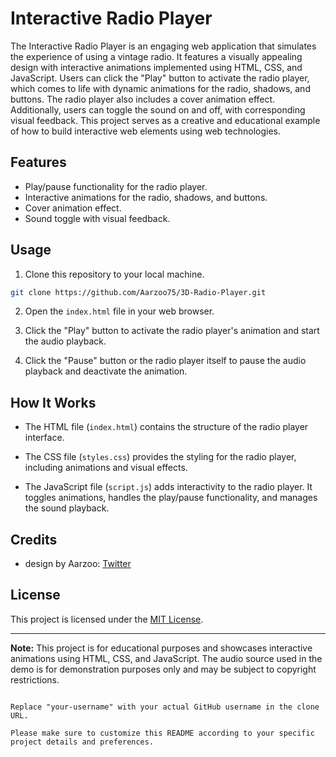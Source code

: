 # Interactive Radio Player

The Interactive Radio Player is an engaging web application that simulates the experience of using a vintage radio. It features a visually appealing design with interactive animations implemented using HTML, CSS, and JavaScript. Users can click the "Play" button to activate the radio player, which comes to life with dynamic animations for the radio, shadows, and buttons. The radio player also includes a cover animation effect. Additionally, users can toggle the sound on and off, with corresponding visual feedback. This project serves as a creative and educational example of how to build interactive web elements using web technologies.

## Features

- Play/pause functionality for the radio player.
- Interactive animations for the radio, shadows, and buttons.
- Cover animation effect.
- Sound toggle with visual feedback.

## Usage

1. Clone this repository to your local machine.

```sh
git clone https://github.com/Aarzoo75/3D-Radio-Player.git
```

2. Open the `index.html` file in your web browser.

3. Click the "Play" button to activate the radio player's animation and start the audio playback.

4. Click the "Pause" button or the radio player itself to pause the audio playback and deactivate the animation.

## How It Works

- The HTML file (`index.html`) contains the structure of the radio player interface.

- The CSS file (`styles.css`) provides the styling for the radio player, including animations and visual effects.

- The JavaScript file (`script.js`) adds interactivity to the radio player. It toggles animations, handles the play/pause functionality, and manages the sound playback.

## Credits

- design by Aarzoo: [Twitter](https://twitter.com/Aarzoo75)

## License

This project is licensed under the [MIT License](LICENSE).

---

**Note:** This project is for educational purposes and showcases interactive animations using HTML, CSS, and JavaScript. The audio source used in the demo is for demonstration purposes only and may be subject to copyright restrictions.

```

Replace "your-username" with your actual GitHub username in the clone URL.

Please make sure to customize this README according to your specific project details and preferences.
